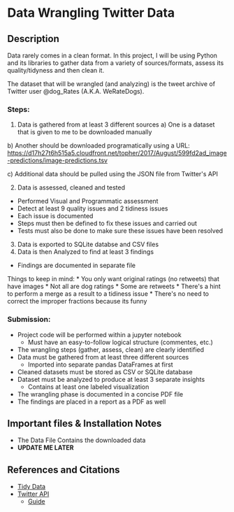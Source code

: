 # Data Wrangling Twitter Data
<Project Subtitle>

## Description

Data rarely comes in a clean format. In this project, I will be using Python and
its libraries to gather data from a variety of sources/formats, assess its
quality/tidyness and then clean it.

The dataset that will be wrangled (and analyzing) is the tweet archive of
Twitter user @dog_Rates (A.K.A. WeRateDogs).

### Steps:

1. Data is gathered from at least 3 different sources
  a) One is a dataset that is given to me to be downloaded manually

  b) Another should be downloaded programatically using a URL: https://d17h27t6h515a5.cloudfront.net/topher/2017/August/599fd2ad_image-predictions/image-predictions.tsv

  c) Additional data should be pulled using the JSON file from Twitter's API

2. Data is assessed, cleaned and tested
  * Performed Visual and Programmatic assessment
  * Detect at least 9 quality issues and 2 tidiness issues
  * Each issue is documented
  * Steps must then be defined to fix these issues and carried out
  * Tests must also be done to make sure these issues have been resolved
3. Data is exported to SQLite databse and CSV files
4. Data is then Analyzed to find at least 3 findings
  * Findings are documented in separate file

Things to keep in mind:
    * You only want original ratings (no retweets) that have images
        * Not all are dog ratings
        * Some are retweets
    * There's a hint to perform a merge as a result to a tidiness issue
    * There's no need to correct the improper fractions because its funny


### Submission:

* Project code will be performed within a jupyter notebook
  * Must have an easy-to-follow logical structure (commentes, etc.)
* The wrangling steps (gather, assess, clean) are clearly identified
* Data must be gathered from at least three different sources
  * Imported into separate pandas DataFrames at first
* Cleaned datasets must be stored as CSV or SQLite database
* Dataset must be analyzed to produce at least 3 separate insights
  * Contains at least one labeled visualization
* The wrangling phase is documented in a concise PDF file
* The findings are placed in a report as a PDF as well

## Important files & Installation Notes

* The Data File Contains the downloaded data
* **UPDATE ME LATER**

## References and Citations

* [Tidy Data](https://cran.r-project.org/web/packages/tidyr/vignettes/tidy-data.html)
* [Twitter API](http://www.tweepy.org/)
  * [Guide](https://www.slickremix.com/docs/how-to-get-api-keys-and-tokens-for-twitter/)
